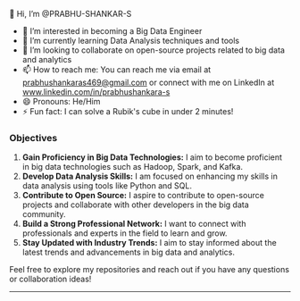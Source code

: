 
👋 Hi, I’m @PRABHU-SHANKAR-S

- 👀 I’m interested in becoming a Big Data Engineer
- 🌱 I’m currently learning Data Analysis techniques and tools
- 💞️ I’m looking to collaborate on open-source projects related to big data and analytics
- 📫 How to reach me: You can reach me via email at prabhushankaras469@gmail.com or connect with me on LinkedIn at www.linkedin.com/in/prabhushankara-s
- 😄 Pronouns: He/Him
- ⚡ Fun fact: I can solve a Rubik's cube in under 2 minutes!

### Objectives

1. **Gain Proficiency in Big Data Technologies:** I aim to become proficient in big data technologies such as Hadoop, Spark, and Kafka.
2. **Develop Data Analysis Skills:** I am focused on enhancing my skills in data analysis using tools like Python and SQL.
3. **Contribute to Open Source:** I aspire to contribute to open-source projects and collaborate with other developers in the big data community.
4. **Build a Strong Professional Network:** I want to connect with professionals and experts in the field to learn and grow.
5. **Stay Updated with Industry Trends:** I aim to stay informed about the latest trends and advancements in big data and analytics.

Feel free to explore my repositories and reach out if you have any questions or collaboration ideas!

---

<!---
PRABHU-SHANKAR-S/PRABHU-SHANKAR-S is a ✨ special ✨ repository because its `README.md` (this file) appears on your GitHub profile.
You can click the Preview link to take a look at your changes.
--->
